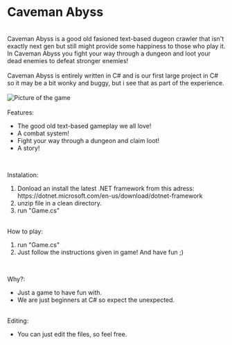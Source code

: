 <h1>Caveman Abyss</h1>
<br />
Caveman Abyss is a good old fasioned text-based dugeon crawler that isn't exactly next gen but still might provide some happiness to those who play it. 
In Caveman Abyss you fight your way through a dungeon and loot your dead enemies to defeat stronger enemies!
<br/><br/>
Caveman Abyss is entirely written in C# and is our first large project in C# so it may be a bit wonky and buggy, but i see that as part of the experience. 
<br />
<br />
<image title="picture" alt="Picture of the game" src="https://iili.io/bqKCPe.md.png">
<br /><br />
Features:<br />
	<ul>
		<li>The good old text-based gameplay we all love!</li>
		<li>A combat system!</li>
		<li>Fight your way through a dungeon and claim loot!</li>
		<li>A story!</li>
	</ul>
<br />

Instalation:<br />
<ol>
	<li>Donload an install the latest .NET framework from this adress: https://dotnet.microsoft.com/en-us/download/dotnet-framework</li>
	<li>unzip file in a clean directory.</li>
	<li>run "Game.cs"</li>
</ol>
<br />
How to play:<br />
<ol>
	<li>run "Game.cs"</li>
	<li>Just follow the instructions given in game! And have fun ;)</li>
</ol>
<br />

Why?:<br />
<ul>
	<li>Just a game to have fun with.</li>
	<li>We are just beginners at C# so expect the unexpected.</li>
</ul>
<br />
Editing:<br />
<ul>
	<li>You can just edit the files, so feel free.</li>
</ul>